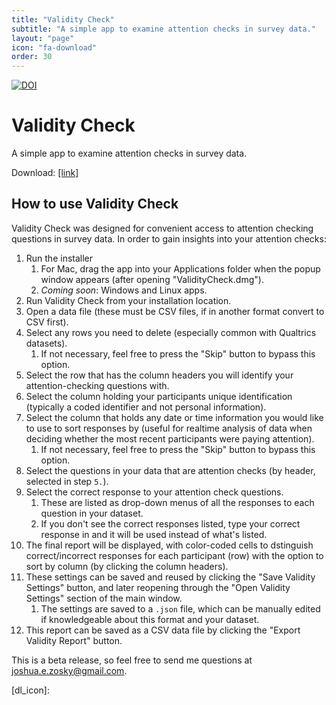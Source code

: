 ```yaml
---
title: "Validity Check"
subtitle: "A simple app to examine attention checks in survey data." 
layout: "page"
icon: "fa-download"
order: 30
---
```


[![DOI](https://zenodo.org/badge/310220554.svg)](https://zenodo.org/badge/latestdoi/310220554)

# Validity Check
A simple app to examine attention checks in survey data.

Download: [[link]<i class="fas fa-download"></i>](https://github.com/imnotamember/ValidityCheck/releases) 

## How to use Validity Check
Validity Check was designed for convenient access to attention checking questions in survey data. In order to gain insights into your attention checks:
1. Run the installer
    1. For Mac, drag the app into your Applications folder when the popup window appears (after opening "ValidityCheck.dmg").
    1. _Coming soon_: Windows and Linux apps.
1. Run Validity Check from your installation location.
1. Open a data file (these must be CSV files, if in another format convert to CSV first).
1. Select any rows you need to delete (especially common with Qualtrics datasets).
    1. If not necessary, feel free to press the "Skip" button to bypass this option.
1. Select the row that has the column headers you will identify your attention-checking questions with.
1. Select the column holding your participants unique identification (typically a coded identifier and not personal information).
1. Select the column that holds any date or time information you would like to use to sort responses by (useful for realtime analysis of data when deciding whether the most recent participants were paying attention).
    1. If not necessary, feel free to press the "Skip" button to bypass this option.
1. Select the questions in your data that are attention checks (by header, selected in step `5.`).
1. Select the correct response to your attention check questions.
    1. These are listed as drop-down menus of all the responses to each question in your dataset.
    1. If you don't see the correct responses listed, type your correct response in and it will be used instead of what's listed.
1. The final report will be displayed, with color-coded cells to dstinguish correct/incorrect responses for each participant (row) with the option to sort by column (by clicking the column headers).
1. These settings can be saved and reused by clicking the "Save Validity Settings" button, and later reopening through the "Open Validity Settings" section of the main window.
    1. The settings are saved to a `.json` file, which can be manually edited if knowledgeable about this format and your dataset.
1. This report can be saved as a CSV data file by clicking the "Export Validity Report" button.

This is a beta release, so feel free to send me questions at [joshua.e.zosky@gmail.com](mailto:joshua.e.zosky@gmail.com).

[dl_icon]:  <i class="fas fa-download"></i> 
